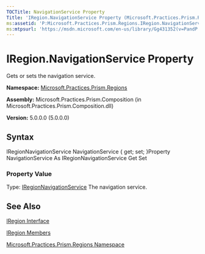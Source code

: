 ```yaml
---
TOCTitle: NavigationService Property
Title: 'IRegion.NavigationService Property (Microsoft.Practices.Prism.Regions)'
ms:assetid: 'P:Microsoft.Practices.Prism.Regions.IRegion.NavigationService'
ms:mtpsurl: 'https://msdn.microsoft.com/en-us/library/Gg431352(v=PandP.50)'
---
```



# IRegion.NavigationService Property

Gets or sets the navigation service.

**Namespace:** [Microsoft.Practices.Prism.Regions](https://msdn.microsoft.com/library/microsoft.practices.prism.regions)
**Assembly:** Microsoft.Practices.Prism.Composition (in Microsoft.Practices.Prism.Composition.dll)

**Version:** 5.0.0.0 (5.0.0.0)

## Syntax

IRegionNavigationService NavigationService { get; set; }Property NavigationService As IRegionNavigationService Get Set
### Property Value

Type: [IRegionNavigationService](https://msdn.microsoft.com/library/microsoft.practices.prism.regions.iregionnavigationservice)
The navigation service.

## See Also

[IRegion Interface](https://msdn.microsoft.com/library/microsoft.practices.prism.regions.iregion)

[IRegion Members](https://msdn.microsoft.com/allmembers.t:microsoft.practices.prism.regions.iregion)

[Microsoft.Practices.Prism.Regions Namespace](https://msdn.microsoft.com/library/microsoft.practices.prism.regions)
